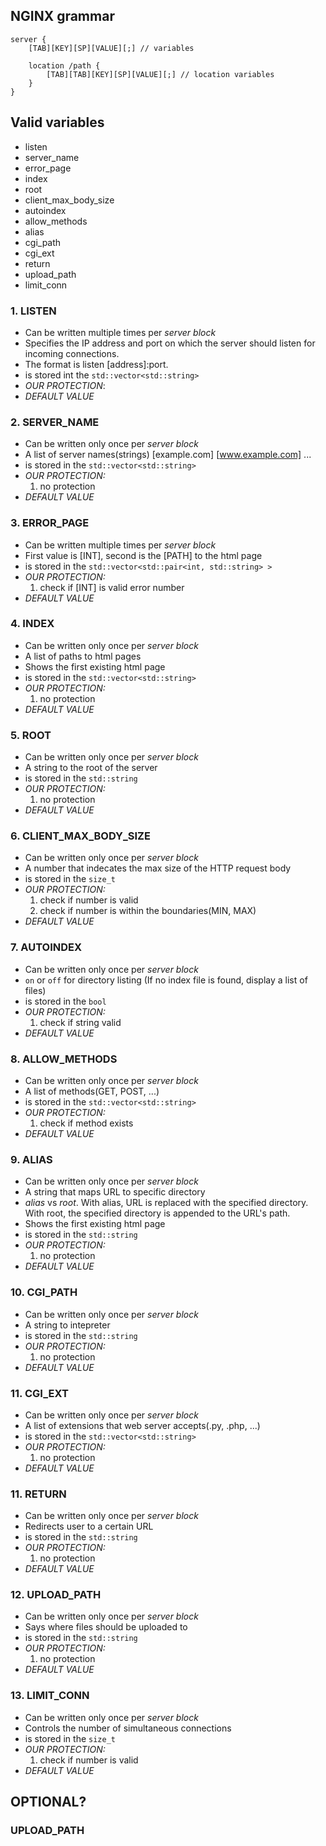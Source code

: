 ## NGINX grammar
```
server {
	[TAB][KEY][SP][VALUE][;] // variables

	location /path {
		[TAB][TAB][KEY][SP][VALUE][;] // location variables
	}
}
```

## Valid variables
- listen
- server_name
- error_page
- index
- root
- client_max_body_size
- autoindex
- allow_methods
- alias
- cgi_path
- cgi_ext
- return
- upload_path
- limit_conn

### 1. LISTEN
- Can be written multiple times per _server block_
- Specifies the IP address and port on which the server should listen for incoming connections.
- The format is listen [address]:port.
- is stored int the `std::vector<std::string>`
- _OUR PROTECTION_:
- _DEFAULT VALUE_

### 2. SERVER_NAME
- Can be written only once per _server block_
- A list of server names(strings) [example.com] [www.example.com] ...
- is stored in the `std::vector<std::string>`
- _OUR PROTECTION:_
	1. no protection
- _DEFAULT VALUE_

### 3. ERROR_PAGE
- Can be written multiple times per _server block_
- First value is [INT], second is the [PATH] to the html page
- is stored in the `std::vector<std::pair<int, std::string> >`
- _OUR PROTECTION:_
	1. check if [INT] is valid error number
- _DEFAULT VALUE_

### 4. INDEX
- Can be written only once per _server block_
- A list of paths to html pages
- Shows the first existing html page
- is stored in the `std::vector<std::string>`
- _OUR PROTECTION:_
	1. no protection
- _DEFAULT VALUE_

### 5. ROOT
- Can be written only once per _server block_
- A string to the root of the server
- is stored in the `std::string`
- _OUR PROTECTION:_
	1. no protection
- _DEFAULT VALUE_

### 6. CLIENT_MAX_BODY_SIZE
- Can be written only once per _server block_
- A number that indecates the max size of the HTTP request body
- is stored in the `size_t`
- _OUR PROTECTION:_
	1. check if number is valid
	2. check if number is within the boundaries(MIN, MAX)
- _DEFAULT VALUE_

### 7. AUTOINDEX
- Can be written only once per _server block_
- `on` or `off` for directory listing (If no index file is found, display a list of files) 
- is stored in the `bool`
- _OUR PROTECTION:_
	1. check if string valid
- _DEFAULT VALUE_

### 8. ALLOW_METHODS
- Can be written only once per _server block_
- A list of methods(GET, POST, ...)
- is stored in the `std::vector<std::string>`
- _OUR PROTECTION:_
	1. check if method exists
- _DEFAULT VALUE_

### 9. ALIAS
- Can be written only once per _server block_
- A string that maps URL to specific directory
- _alias_ vs _root_. With alias, URL is replaced with the specified directory. With root, the specified directory is appended to the URL's path.
- Shows the first existing html page
- is stored in the `std::string`
- _OUR PROTECTION:_
	1. no protection
- _DEFAULT VALUE_

### 10. CGI_PATH
- Can be written only once per _server block_
- A string to intepreter 
- is stored in the `std::string`
- _OUR PROTECTION:_
	1. no protection
- _DEFAULT VALUE_

### 11. CGI_EXT
- Can be written only once per _server block_
- A list of extensions that web server accepts(.py, .php, ...) 
- is stored in the `std::vector<std::string>`
- _OUR PROTECTION:_
	1. no protection
- _DEFAULT VALUE_

### 11. RETURN
- Can be written only once per _server block_
- Redirects user to a certain URL 
- is stored in the `std::string`
- _OUR PROTECTION:_
	1. no protection
- _DEFAULT VALUE_

### 12. UPLOAD_PATH
- Can be written only once per _server block_
- Says where files should be uploaded to 
- is stored in the `std::string`
- _OUR PROTECTION:_
	1. no protection
- _DEFAULT VALUE_

### 13. LIMIT_CONN
- Can be written only once per _server block_
- Controls the number of simultaneous connections
- is stored in the `size_t`
- _OUR PROTECTION:_
	1. check if number is valid
- _DEFAULT VALUE_

## OPTIONAL?

### UPLOAD_PATH